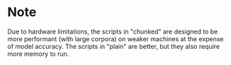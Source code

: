 # Note
 Due to hardware limitations, the scripts in "chunked" are designed to be more performant (with
 large corpora) on weaker machines at the expense of model accuracy. The scripts in "plain" are
 better, but they also require more memory to run.